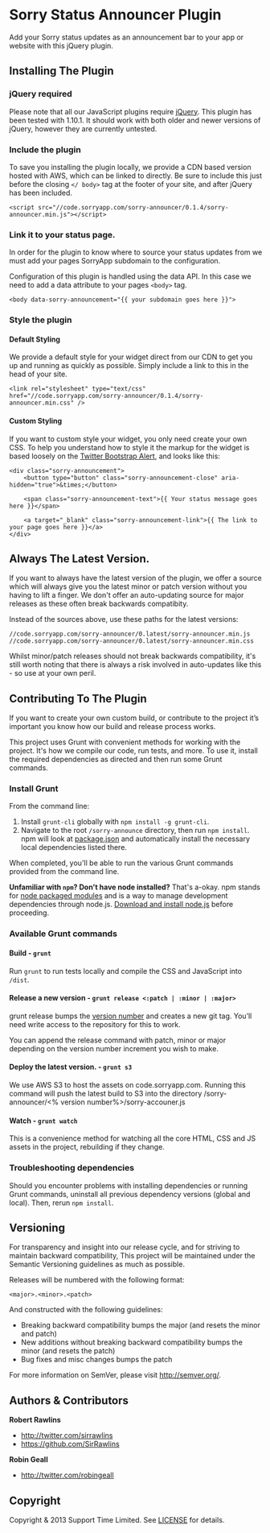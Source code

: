 # Sorry Status Announcer Plugin

Add your Sorry status updates as an announcement bar to your app or website with this jQuery plugin.

## Installing The Plugin

### jQuery required

Please note that all our JavaScript plugins require [jQuery](http://jquery.com/). This plugin has been tested with 1.10.1. It should work with both older and newer versions of jQuery, however they are currently untested.

### Include the plugin

To save you installing the plugin locally, we provide a CDN based version hosted with AWS, which can be linked to directly. Be sure to include this just before the closing ```</ body>``` tag at the footer of your site, and after jQuery has been included.

	<script src="//code.sorryapp.com/sorry-announcer/0.1.4/sorry-announcer.min.js"></script>

### Link it to your status page.

In order for the plugin to know where to source your status updates from we must add your pages SorryApp subdomain to the configuration.

Configuration of this plugin is handled using the data API. In this case we need to add a data attribute to your pages ```<body>``` tag.

	<body data-sorry-announcement="{{ your subdomain goes here }}">

### Style the plugin

#### Default Styling

We provide a default style for your widget direct from our CDN to get you up and running as quickly as possible. Simply include a link to this in the head of your site.

	<link rel="stylesheet" type="text/css" href="//code.sorryapp.com/sorry-announcer/0.1.4/sorry-announcer.min.css" />

#### Custom Styling

If you want to custom style your widget, you only need create your own CSS. To help you understand how to style it the markup for the widget is based loosely on the [Twitter Bootstrap Alert](http://getbootstrap.com/components/#alerts), and looks like this:

	<div class="sorry-announcement">
		<button type="button" class="sorry-announcement-close" aria-hidden="true">&times;</button>

		<span class="sorry-announcement-text">{{ Your status message goes here }}</span> 

		<a target="_blank" class="sorry-announcement-link">{{ The link to your page goes here }}</a>
	</div>

## Always The Latest Version.

If you want to always have the latest version of the plugin, we offer a source which will always give you the latest minor or patch version without you having to lift a finger. We don't offer an auto-updating source for major releases as these often break backwards compatibity.

Instead of the sources above, use these paths for the latest versions:

	//code.sorryapp.com/sorry-announcer/0.latest/sorry-announcer.min.js
	//code.sorryapp.com/sorry-announcer/0.latest/sorry-announcer.min.css

Whilst minor/patch releases should not break backwards compatibility, it's still worth noting that there is always a risk involved in auto-updates like this - so use at your own peril.

## Contributing To The Plugin

If you want to create your own custom build, or contribute to the project it’s important you know how our build and release process works.

This project uses Grunt with convenient methods for working with the project. It's how we compile our code, run tests, and more. To use it, install the required dependencies as directed and then run some Grunt commands.

### Install Grunt

From the command line:

1. Install `grunt-cli` globally with `npm install -g grunt-cli`.
2. Navigate to the root `/sorry-announce` directory, then run `npm install`. npm will look at [package.json](package.json) and automatically install the necessary local dependencies listed there.

When completed, you'll be able to run the various Grunt commands provided from the command line.

**Unfamiliar with `npm`? Don't have node installed?** That's a-okay. npm stands for [node packaged modules](http://npmjs.org/) and is a way to manage development dependencies through node.js. [Download and install node.js](http://nodejs.org/download/) before proceeding.

### Available Grunt commands

#### Build - `grunt`
Run `grunt` to run tests locally and compile the CSS and JavaScript into `/dist`.

#### Release a new version - `grunt release <:patch | :minor | :major>`
grunt release bumps the [version number](#versioning) and creates a new git tag. You’ll need write access to the repository for this to work.

You can append the release command with patch, minor or major depending on the version number increment you wish to make.

#### Deploy the latest version. - `grunt s3`
We use AWS S3 to host the assets on code.sorryapp.com. Running this command will push the latest build to S3 into the directory /sorry-announcer/<% version number%>/sorry-accouner.js

#### Watch - `grunt watch`
This is a convenience method for watching all the core HTML, CSS and JS assets in the project, rebuilding if they change.

### Troubleshooting dependencies

Should you encounter problems with installing dependencies or running Grunt commands, uninstall all previous dependency versions (global and local). Then, rerun `npm install`.

## Versioning

For transparency and insight into our release cycle, and for striving to maintain backward compatibility, This project will be maintained under the Semantic Versioning guidelines as much as possible.

Releases will be numbered with the following format:

`<major>.<minor>.<patch>`

And constructed with the following guidelines:

* Breaking backward compatibility bumps the major (and resets the minor and patch)
* New additions without breaking backward compatibility bumps the minor (and resets the patch)
* Bug fixes and misc changes bumps the patch

For more information on SemVer, please visit <http://semver.org/>.

## Authors & Contributors

**Robert Rawlins**

+ <http://twitter.com/sirrawlins>
+ <https://github.com/SirRawlins>

**Robin Geall**

+ <http://twitter.com/robingeall>

## Copyright

Copyright & 2013 Support Time Limited. See [LICENSE](LICENSE) for details.
